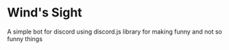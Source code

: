 # Wind's Sight

A simple bot for discord using discord.js library for making funny and not so funny things
